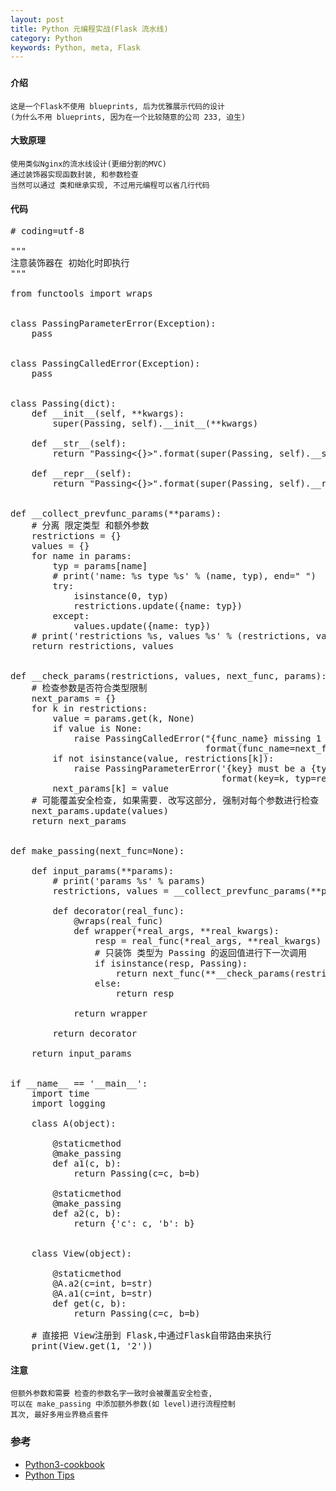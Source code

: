 ```yaml
---
layout: post
title: Python 元编程实战(Flask 流水线)
category: Python
keywords: Python, meta, Flask
---
```


### 

#### 介绍

	这是一个Flask不使用 blueprints, 后为优雅展示代码的设计
    (为什么不用 blueprints, 因为在一个比较随意的公司 233, 迫生)

#### 大致原理

    使用类似Nginx的流水线设计(更细分割的MVC)
    通过装饰器实现函数封装, 和参数检查
    当然可以通过 类和继承实现, 不过用元编程可以省几行代码

#### 代码


<pre class="prettyprint linenums">
# coding=utf-8

"""
注意装饰器在 初始化时即执行
"""

from functools import wraps


class PassingParameterError(Exception):
    pass


class PassingCalledError(Exception):
    pass


class Passing(dict):
    def __init__(self, **kwargs):
        super(Passing, self).__init__(**kwargs)

    def __str__(self):
        return "Passing<{}>".format(super(Passing, self).__str__())

    def __repr__(self):
        return "Passing<{}>".format(super(Passing, self).__repr__())


def __collect_prevfunc_params(**params):
    # 分离 限定类型 和额外参数
    restrictions = {}
    values = {}
    for name in params:
        typ = params[name]
        # print('name: %s type %s' % (name, typ), end=" ")
        try:
            isinstance(0, typ)
            restrictions.update({name: typ})
        except:
            values.update({name: typ})
    # print('restrictions %s, values %s' % (restrictions, values))
    return restrictions, values


def __check_params(restrictions, values, next_func, params):
    # 检查参数是否符合类型限制
    next_params = {}
    for k in restrictions:
        value = params.get(k, None)
        if value is None:
            raise PassingCalledError("{func_name} missing 1 required positional argument: {key}".
                                     format(func_name=next_func.__name__, key=k))
        if not isinstance(value, restrictions[k]):
            raise PassingParameterError('{key} must be a {typ}'.
                                        format(key=k, typ=restrictions[k].__name__))
        next_params[k] = value
    # 可能覆盖安全检查, 如果需要. 改写这部分, 强制对每个参数进行检查
    next_params.update(values)
    return next_params


def make_passing(next_func=None):

    def input_params(**params):
        # print('params %s' % params)
        restrictions, values = __collect_prevfunc_params(**params)

        def decorator(real_func):
            @wraps(real_func)
            def wrapper(*real_args, **real_kwargs):
                resp = real_func(*real_args, **real_kwargs)
                # 只装饰 类型为 Passing 的返回值进行下一次调用
                if isinstance(resp, Passing):
                    return next_func(**__check_params(restrictions, values, next_func, resp))
                else:
                    return resp

            return wrapper

        return decorator

    return input_params


if __name__ == '__main__':
    import time
    import logging

    class A(object):

        @staticmethod
        @make_passing
        def a1(c, b):
            return Passing(c=c, b=b)

        @staticmethod
        @make_passing
        def a2(c, b):
            return {'c': c, 'b': b}


    class View(object):

        @staticmethod
        @A.a2(c=int, b=str)
        @A.a1(c=int, b=str)
        def get(c, b):
            return Passing(c=c, b=b)

    # 直接把 View注册到 Flask,中通过Flask自带路由来执行
    print(View.get(1, '2'))
</pre>


#### 注意

    但额外参数和需要 检查的参数名字一致时会被覆盖安全检查,
    可以在 make_passing 中添加额外参数(如 level)进行流程控制 
    其次, 最好多用业界稳点套件

### 参考

- [Python3-cookbook](http://python3-cookbook.readthedocs.io/zh_CN/latest/)
- [Python Tips](http://tips.pyhub.cc/zh/latest/)
